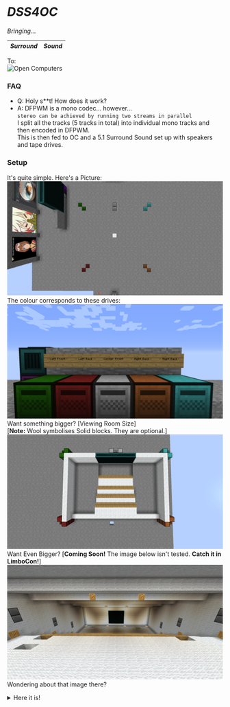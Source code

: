 # *DSS4OC*
*Bringing...*  

***Surround*** | ***Sound***
------------ | -------------

To:  
![Open Computers](https://oc.cil.li/uploads/monthly_2017_09/4_BlZNHdl.png.5ef3cdd2e78cb6f99ad2909647ee0be7.png.9d16d85155a918824825f5f0735da47e.png)

### FAQ
- Q: Holy s**t! How does it work?
- A: DFPWM is a mono codec... however...  
`stereo can be achieved by running two streams in parallel`  
 I split all the tracks (5 tracks in total) into individual mono tracks and then encoded in DFPWM.  
 This is then fed to OC and a 5.1 Surround Sound set up with speakers and tape drives.
 
### Setup  
It's quite simple. Here's a Picture:
![5.1 Pictorial](https://github.com/Joshwoo70/DSS4OC/raw/master/5.1surroundsound.png)  
The colour corresponds to these drives:
![Colour](https://github.com/Joshwoo70/DSS4OC/raw/master/drives.png)
Want something bigger? [Viewing Room Size]  
[**Note:** Wool symbolises Solid blocks. They are optional.]  
![viewing room size](https://github.com/Joshwoo70/DSS4OC/raw/master/viewingroom.png)
Want Even Bigger? [**Coming Soon!** The image below isn't tested. **Catch it in LimboCon!**]
![Theather Sized](https://github.com/Joshwoo70/DSS4OC/raw/master/largetheather.png)  
Wondering about that image there?
<details>
  <summary>Here it is!</summary>
 <p>![Yep...](https://github.com/Joshwoo70/DSS4OC/raw/master/waifusraysmemes.png)</p>
</details>
